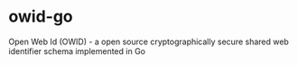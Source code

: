 # owid-go
Open Web Id (OWID) - a open source cryptographically secure shared web identifier schema implemented in Go
